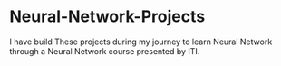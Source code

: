 # Neural-Network-Projects
I have build These projects during my journey to learn Neural Network through a Neural Network course presented by ITI.
